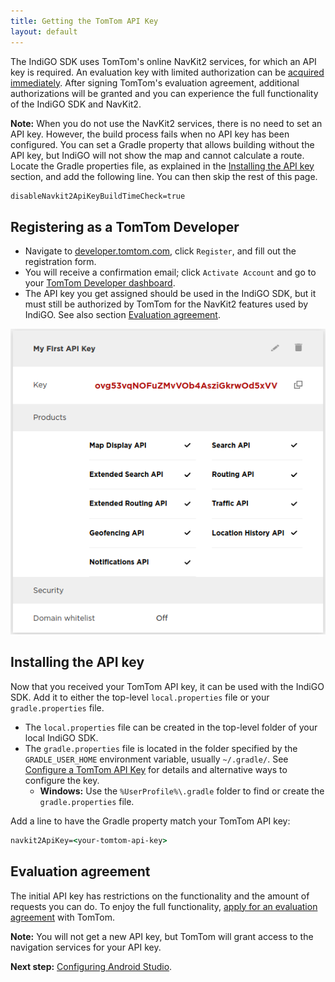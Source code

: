 ```yaml
---
title: Getting the TomTom API Key
layout: default
---
```


The IndiGO SDK uses TomTom's online NavKit2 services, for which an API key is required. An
evaluation key with limited authorization can be
[acquired immediately](#registering-as-a-tomtom-developer).
After signing TomTom's evaluation agreement, additional authorizations will be granted and you can
experience the full functionality of the IndiGO SDK and NavKit2.

__Note:__ When you do not use the NavKit2 services, there is no need to set an API key. However, the
build process fails when no API key has been configured. You can set a Gradle property that allows
building without the API key, but IndiGO will not show the map and cannot calculate a route. Locate
the Gradle properties file, as explained in the [Installing the API key](#installing-the-api-key)
section, and add the following line. You can then skip the rest of this page.

```cmd
disableNavkit2ApiKeyBuildTimeCheck=true
```

## Registering as a TomTom Developer

- Navigate to [developer.tomtom.com](https://developer.tomtom.com/), click `Register`, and fill out
  the registration form.
- You will receive a confirmation email; click `Activate Account` and go to your
  [TomTom Developer dashboard](https://developer.tomtom.com/user/me/apps).
- The API key you get assigned should be used in the IndiGO SDK, but it must still be authorized by
  TomTom for the NavKit2 features used by IndiGO. See also section
  [Evaluation agreement](#evaluation-agreement).

![My first API key](images/tomtom_my_first_api_key.png)

## Installing the API key

Now that you received your TomTom API key, it can be used with the IndiGO SDK.  Add it to either the
top-level `local.properties` file or your `gradle.properties` file.

- The `local.properties` file can be created in the top-level folder of your local IndiGO SDK.
- The `gradle.properties` file is located in the folder specified by the `GRADLE_USER_HOME`
  environment variable, usually `~/.gradle/`. See
  [Configure a TomTom API Key](/indigo/documentation/tutorials-and-examples/setup/configure-a-tomtom-api-key)
  for details and alternative ways to configure the key.
    - __Windows:__ Use the `%UserProfile%\.gradle` folder to find or create the `gradle.properties` file.

Add a line to have the Gradle property match your TomTom API key:

```cmd
navkit2ApiKey=<your-tomtom-api-key>
```

## Evaluation agreement

The initial API key has restrictions on the functionality and the amount of requests you can do.
To enjoy the full functionality,
[apply for an evaluation agreement](/indigo/documentation/getting-started) with TomTom.

__Note:__ You will not get a new API key, but TomTom will grant access to the navigation services
for your API key.

__Next step:__
[Configuring Android Studio](/indigo/documentation/getting-started/configuring-android-studio).
